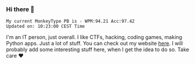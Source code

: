 ### Hi there 👋
<!-- PB START -->
```
My current MonkeyType PB is - WPM:94.21 Acc:97.42
Updated on: 10:23:00 CEST Time
```
<!-- PB END -->
I'm an IT person, just overall. I like CTFs, hacking, coding games, making Python apps. Just a lot of stuff.
You can check out my website [here](https://skill3472.github.io/).
I will probably add some interesting stuff here, when I get the idea to do so. Take care ❤️
